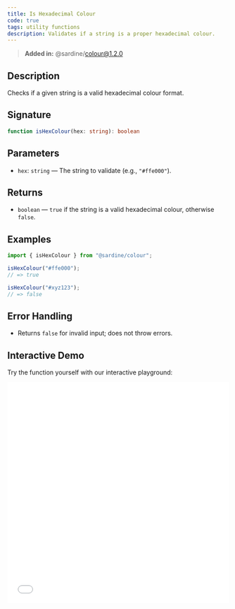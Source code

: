```yaml
---
title: Is Hexadecimal Colour
code: true
tags: utility functions
description: Validates if a string is a proper hexadecimal colour.
---
```


> **Added in:** @sardine/colour@1.2.0

## Description

Checks if a given string is a valid hexadecimal colour format.

## Signature

```typescript
function isHexColour(hex: string): boolean
```

## Parameters
- `hex`: `string` — The string to validate (e.g., `"#ffe000"`).

## Returns
- `boolean` — `true` if the string is a valid hexadecimal colour, otherwise `false`.

## Examples

```typescript
import { isHexColour } from "@sardine/colour";

isHexColour("#ffe000");
// => true

isHexColour("#xyz123");
// => false
```

## Error Handling

- Returns `false` for invalid input; does not throw errors.

## Interactive Demo
Try the function yourself with our interactive playground:

<iframe
  src="/playground/isHexColour.html"
  title="isHexColour"
  width="100%"
  height="500px"
  style="border:0; overflow:hidden;"
  sandbox="allow-scripts allow-same-origin"
></iframe>
